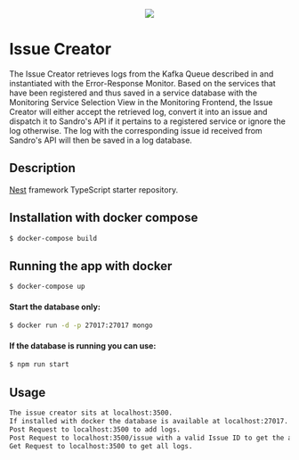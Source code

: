 
<p align="center">
  <img src="https://raw.githubusercontent.com/ccims/overview-and-documentation/c97db39633418d2a0d4e5690a810d62fe5ff5247/app_logos/logo_final_6.25p.svg">
</p>

# Issue Creator

The Issue Creator retrieves logs from the Kafka Queue described in and instantiated with the Error-Response Monitor. Based on the services that have been registered and thus saved in a service database with the Monitoring Service Selection View in the Monitoring Frontend, the Issue Creator will either accept the retrieved log, convert it into an issue and dispatch it to Sandro's API if it pertains to a registered service or ignore the log otherwise. The log with the corresponding issue id received from Sandro's API will then be saved in a log database.

## Description

[Nest](https://github.com/nestjs/nest) framework TypeScript starter repository.

## Installation with docker compose

```bash
$ docker-compose build
```
## Running the app with docker

```bash
$ docker-compose up
```
#### Start the database only:
```bash
$ docker run -d -p 27017:27017 mongo
```
#### If the database is running you can use:
```bash 
$ npm run start
```
## Usage

```bash
The issue creator sits at localhost:3500. 
If installed with docker the database is available at localhost:27017.
Post Request to localhost:3500 to add logs.
Post Request to localhost:3500/issue with a valid Issue ID to get the associated issue
Get Request to localhost:3500 to get all logs.

```

